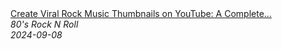 <!--2024-09-08 03:00:15-->
<div class="yb">
  <a class="nodecor" href="/index.html?rok/create_viral_rock_music_thumbnails_on_youtube_a_complete_guide">
    <img class="preview" data-videoid="PQe07pPovQQ" src="https://i1.ytimg.com/vi/PQe07pPovQQ/hqdefault.jpg" align="middle" alt="">
  </a>
  <div class="inlbl text">
    <a class="nodecor" href="/index.html?rok/create_viral_rock_music_thumbnails_on_youtube_a_complete_guide">Create Viral Rock Music Thumbnails on YouTube: A Complete...</a><br>
    <i class="smaller2">80's Rock N Roll</i><br>
    <i class="smaller3">2024-09-08</i>
  </div>
</div>

